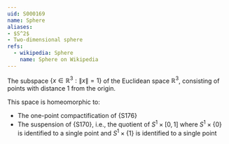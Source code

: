 ```yaml
---
uid: S000169
name: Sphere
aliases:
- $S^2$
- Two-dimensional sphere
refs:
  - wikipedia: Sphere
    name: Sphere on Wikipedia
---
```


The subspace $\{x \in \mathbb{R}^3: \|x\| = 1\}$ of the Euclidean space $\mathbb{R}^3$, consisting of points with distance 1 from the origin.

This space is homeomorphic to:
- The one-point compactification of {S176}
- The suspension of {S170}, i.e., the quotient of $S^1 \times [0,1]$ where $S^1 \times \{0\}$ is identified to a
single point and $S^1 \times \{1\}$ is identified to a single point